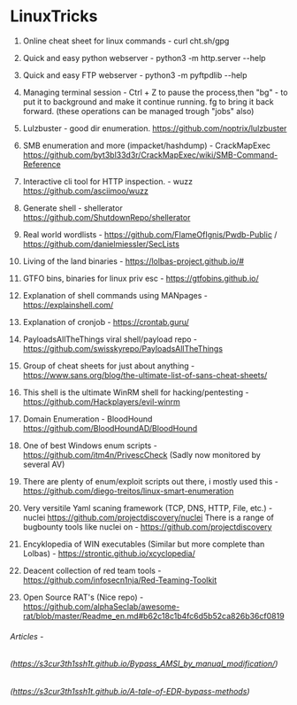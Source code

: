 # LinuxTricks

1. Online cheat sheet for linux commands -
  curl cht.sh/gpg
  
2. Quick and easy python webserver -
  python3 -m http.server --help
  
3. Quick and easy FTP webserver -
  python3 -m pyftpdlib --help
  
4. Managing terminal session -
  Ctrl + Z to pause the process,then "bg" - to put it to background and make it continue running.
  fg to bring it back forward. (these operations can be managed trough "jobs" also)
  
5. Lulzbuster - good dir enumeration. https://github.com/noptrix/lulzbuster

6. SMB enumeration and more (impacket/hashdump) - CrackMapExec https://github.com/byt3bl33d3r/CrackMapExec/wiki/SMB-Command-Reference
  
7. Interactive cli tool for HTTP inspection. - wuzz https://github.com/asciimoo/wuzz

8. Generate shell - shellerator https://github.com/ShutdownRepo/shellerator

9. Real world wordlists - https://github.com/FlameOfIgnis/Pwdb-Public / https://github.com/danielmiessler/SecLists

10. Living of the land binaries - https://lolbas-project.github.io/#

11. GTFO bins, binaries for linux priv esc - https://gtfobins.github.io/

12. Explanation of shell commands using MANpages - https://explainshell.com/

13. Explanation of cronjob - https://crontab.guru/

14. PayloadsAllTheThings viral shell/payload repo - https://github.com/swisskyrepo/PayloadsAllTheThings

15. Group of cheat sheets for just about anything - https://www.sans.org/blog/the-ultimate-list-of-sans-cheat-sheets/

16. This shell is the ultimate WinRM shell for hacking/pentesting - https://github.com/Hackplayers/evil-winrm

17. Domain Enumeration - BloodHound https://github.com/BloodHoundAD/BloodHound

18. One of best Windows enum scripts - https://github.com/itm4n/PrivescCheck (Sadly now monitored by several AV)

19. There are plenty of enum/exploit scripts out there, i mostly used this - https://github.com/diego-treitos/linux-smart-enumeration

20. Very versitile Yaml scaning framework (TCP, DNS, HTTP, File, etc.) - nuclei https://github.com/projectdiscovery/nuclei 
    There is a range of bugbounty tools like nuclei on - https://github.com/projectdiscovery 
    
21. Encyklopedia of WIN executables (Similar but more complete than Lolbas) - https://strontic.github.io/xcyclopedia/


22. Deacent collection of red team tools - https://github.com/infosecn1nja/Red-Teaming-Toolkit

23. Open Source RAT's (Nice repo) - https://github.com/alphaSeclab/awesome-rat/blob/master/Readme_en.md#b62c18c1b4fc6d5b52ca826b36cf0819


###### Articles -
###### (https://s3cur3th1ssh1t.github.io/Bypass_AMSI_by_manual_modification/)
###### (https://s3cur3th1ssh1t.github.io/A-tale-of-EDR-bypass-methods)
